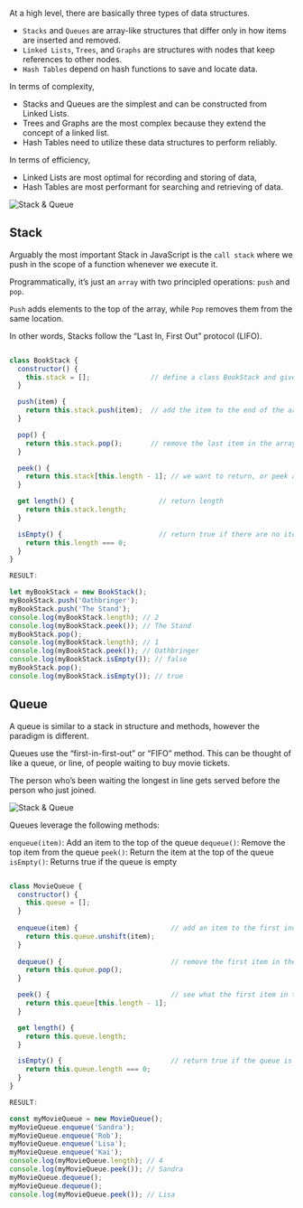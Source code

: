 At a high level, there are basically three types of data structures. 
- `Stacks` and `Queues` are array-like structures that differ only in how items are inserted and removed. 
- `Linked Lists`, `Trees`, and `Graphs` are structures with nodes that keep references to other nodes. 
- `Hash Tables` depend on hash functions to save and locate data.

In terms of complexity, 
- Stacks and Queues are the simplest and can be constructed from Linked Lists. 
- Trees and Graphs are the most complex because they extend the concept of a linked list. 
- Hash Tables need to utilize these data structures to perform reliably. 

In terms of efficiency, 
- Linked Lists are most optimal for recording and storing of data, 
- Hash Tables are most performant for searching and retrieving of data.


![Stack & Queue](https://res.cloudinary.com/practicaldev/image/fetch/s--BgQwtlaT--/c_limit%2Cf_auto%2Cfl_progressive%2Cq_auto%2Cw_880/https://cdn-images-1.medium.com/max/1600/1%2AxSRTv4g2tofWQktkUwoRog.png)

## Stack


Arguably the most important Stack in JavaScript is the `call stack` where we push in the scope of a function whenever we execute it.

Programmatically, it’s just an `array` with two principled operations: `push` and `pop`. 

`Push` adds elements to the top of the array, while `Pop` removes them from the same location. 

In other words, Stacks follow the “Last In, First Out” protocol (LIFO).


```javascript

class BookStack {
  constructor() {
    this.stack = [];               // define a class BookStack and give it a constructor method that has one property
  }

  push(item) {
    return this.stack.push(item);  // add the item to the end of the array The array.push() method returns the new length array.
  }

  pop() {
    return this.stack.pop();       // remove the last item in the array, array.pop() method returns the item which was added,                                              // or undefined if the array is now empty
  }

  peek() {
    return this.stack[this.length - 1]; // we want to return, or peek at, the last item in the stack
  }

  get length() {                     // return length
    return this.stack.length;
  }

  isEmpty() {                        // return true if there are no items in the stack. So if the length is zero, return true.
    return this.length === 0;
  }
}

RESULT:

let myBookStack = new BookStack();
myBookStack.push('Oathbringer');
myBookStack.push('The Stand');
console.log(myBookStack.length); // 2
console.log(myBookStack.peek()); // The Stand
myBookStack.pop();
console.log(myBookStack.length); // 1
console.log(myBookStack.peek()); // Oathbringer
console.log(myBookStack.isEmpty()); // false
myBookStack.pop();
console.log(myBookStack.isEmpty()); // true

```

## Queue


A queue is similar to a stack in structure and methods, however the paradigm is different. 

Queues use the “first-in-first-out” or “FIFO” method. This can be thought of like a queue, or line, of people waiting to buy movie tickets.

The person who’s been waiting the longest in line gets served before the person who just joined.

![Stack & Queue](https://res.cloudinary.com/practicaldev/image/fetch/s--_pp5Lukw--/c_limit%2Cf_auto%2Cfl_progressive%2Cq_auto%2Cw_880/https://cdn-images-1.medium.com/max/1600/1%2AA143SzcQuOhlZixXbFBpoA.png)

Queues leverage the following methods:

`enqueue(item)`: Add an item to the top of the queue
`dequeue()`: Remove the top item from the queue
`peek()`: Return the item at the top of the queue
`isEmpty()`: Returns true if the queue is empty

```javascript

class MovieQueue {
  constructor() {
    this.queue = [];
  }
 
  enqueue(item) {                       // add an item to the first index in an array (the back of the queue)
    return this.queue.unshift(item);
  }
 
  dequeue() {                           // remove the first item in the queue, or the last item in the array
    return this.queue.pop();
  }

  peek() {                              // see what the first item in the queue is, the last item in the array
    return this.queue[this.length - 1];
  }

  get length() {
    return this.queue.length;
  }

  isEmpty() {                           // return true if the queue is empty
    return this.queue.length === 0;
  }
}

RESULT:

const myMovieQueue = new MovieQueue();
myMovieQueue.enqueue('Sandra');
myMovieQueue.enqueue('Rob');
myMovieQueue.enqueue('Lisa');
myMovieQueue.enqueue('Kai');
console.log(myMovieQueue.length); // 4
console.log(myMovieQueue.peek()); // Sandra
myMovieQueue.dequeue();
myMovieQueue.dequeue();
console.log(myMovieQueue.peek()); // Lisa


```
